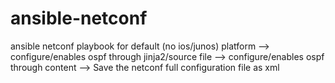 # ansible-netconf
ansible netconf playbook for default (no ios/junos) platform
--> configure/enables ospf through jinja2/source file
--> configure/enables ospf through content
--> Save the netconf full configuration file as xml
